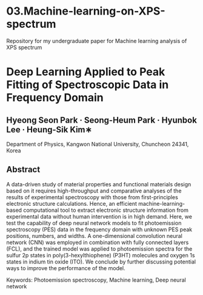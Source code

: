 # 03.Machine-learning-on-XPS-spectrum
Repository for my undergraduate paper for Machine learning analysis of XPS spectrum

# Deep Learning Applied to Peak Fitting of Spectroscopic Data in Frequency Domain

## Hyeong Seon Park · Seong-Heum Park · Hyunbok Lee · Heung-Sik Kim∗

Department of Physics, Kangwon National University, Chuncheon 24341, Korea

## Abstract

A data-driven study of material properties and functional materials design based on it requires
high-throughput and comparative analyses of the results of experimental spectroscopy with those
from first-principles electronic structure calculations. Hence, an efficient machine-learning-based
computational tool to extract electronic structure information from experimental data without
human intervention is in high demand. Here, we test the capability of deep neural network
models to fit photoemission spectroscopy (PES) data in the frequency domain with unknown PES
peak positions, numbers, and widths. A one-dimensional convolution neural network (CNN) was
employed in combination with fully connected layers (FCL), and the trained model was applied
to photoemission spectra for the sulfur 2p states in poly(3-hexylthiophene) (P3HT) molecules and
oxygen 1s states in indium tin oxide (ITO). We conclude by further discussing potential ways to
improve the performance of the model.

Keywords: Photoemission spectroscopy, Machine learning, Deep neural network
